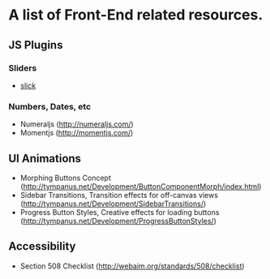 # A list of Front-End related resources. #

## JS Plugins ##
### Sliders ###
- [slick](http://kenwheeler.github.io/slick/)

### Numbers, Dates, etc ###
- Numeraljs (http://numeraljs.com/)
- Momentjs (http://momentjs.com/)

## UI Animations ##
- Morphing Buttons Concept (http://tympanus.net/Development/ButtonComponentMorph/index.html)
- Sidebar Transitions, Transition effects for off-canvas views (http://tympanus.net/Development/SidebarTransitions/)
- Progress Button Styles, Creative effects for loading buttons (http://tympanus.net/Development/ProgressButtonStyles/)

## Accessibility ##
- Section 508 Checklist (http://webaim.org/standards/508/checklist)
